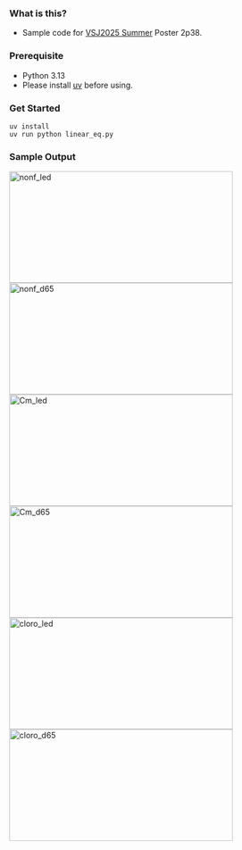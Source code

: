 ### What is this?
- Sample code for [VSJ2025 Summer](https://sites.google.com/view/vsj2025summer/%E3%83%97%E3%83%AD%E3%82%B0%E3%83%A9%E3%83%A0?authuser=0) Poster 2p38.

### Prerequisite
- Python 3.13
- Please install [uv](https://docs.astral.sh/uv/) before using.

### Get Started
```
uv install
uv run python linear_eq.py
```

### Sample Output
<img width="400" height="200" alt="nonf_led" src="https://github.com/user-attachments/assets/4ece92d5-c40e-43ec-a8cf-d060dfc4e310" />
<img width="400" height="200" alt="nonf_d65" src="https://github.com/user-attachments/assets/2434fa56-4e17-43e7-ab13-6f47aade20a3" />
<img width="400" height="200" alt="Cm_led" src="https://github.com/user-attachments/assets/f57de3ce-b759-4667-a7ad-f33f3fa82632" />
<img width="400" height="200" alt="Cm_d65" src="https://github.com/user-attachments/assets/47a3a369-b331-4386-bcd3-8648ddec300b" />
<img width="400" height="200" alt="cloro_led" src="https://github.com/user-attachments/assets/de390649-6573-4bb1-afcc-e155110a9017" />
<img width="400" height="200" alt="cloro_d65" src="https://github.com/user-attachments/assets/0bc3d155-60b1-4709-804d-e7336b85977b" />
